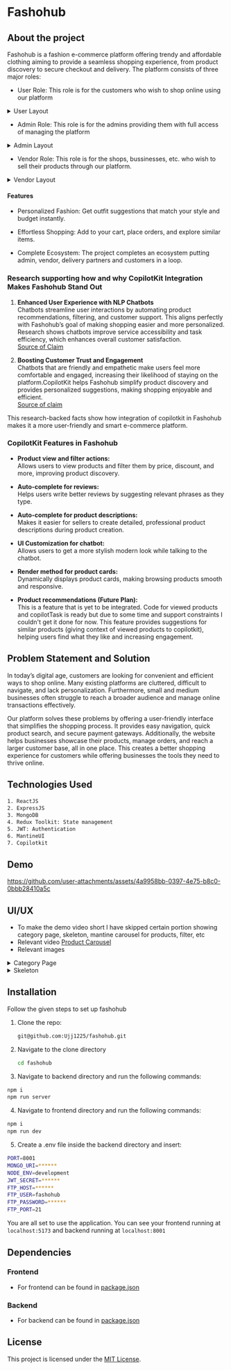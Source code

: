 # Fashohub

## About the project

Fashohub is a fashion e-commerce platform offering trendy and affordable clothing aiming to provide a seamless shopping experience, from product discovery to secure checkout and delivery. The platform consists of three major roles:

- User Role: This role is for the customers who wish to shop online using our platform
<details>
   <summary> User Layout </summary>
   <img src="https://github.com/Ujj1225/fashohub/blob/main/client/src/images/user_layout.png" width=750/>
 </details>

- Admin Role: This role is for the admins providing them with full access of managing the platform
<details>
   <summary> Admin Layout </summary>
   <img src="https://github.com/Ujj1225/fashohub/blob/main/client/src/images/admin_layout.png" width=750/>
 </details>

- Vendor Role: This role is for the shops, bussinesses, etc. who wish to sell their products through our platform.
<details>
   <summary> Vendor Layout </summary>
   <img src="https://github.com/Ujj1225/fashohub/blob/main/client/src/images/vendor_layout1.png" width=750/>
 </details>

#### Features

- Personalized Fashion: Get outfit suggestions that match your style and budget instantly.

- Effortless Shopping: Add to your cart, place orders, and explore similar items.

- Complete Ecosystem: The project completes an ecosystem putting admin, vendor, delivery partners and customers in a loop.

### Research supporting how and why CopilotKit Integration Makes Fashohub Stand Out

1. **Enhanced User Experience with NLP Chatbots**  
   Chatbots streamline user interactions by automating product recommendations, filtering, and customer support. This aligns perfectly with Fashohub’s goal of making shopping easier and more personalized. Research shows chatbots improve service accessibility and task efficiency, which enhances overall customer satisfaction.  
   [Source of Claim](www.theseus.fi/bitstream/handle/10024/802337/A%20Feasibility%20Study%20of%20Available%20Natural%20Language%20Chatbot%20Technologies.pdf?sequence=2)



2. **Boosting Customer Trust and Engagement**  
   Chatbots that are friendly and empathetic make users feel more comfortable and engaged, increasing their likelihood of staying on the platform.CopilotKit helps Fashohub simplify product discovery and provides personalized suggestions, making shopping enjoyable and efficient.  
   [Source of claim](https://www.emerald.com/insight/content/doi/10.1108/INTR-08-2020-0460/full/html)



This research-backed facts show how integration of copilotkit in Fashohub makes it a more user-friendly and smart e-commerce platform.

### CopilotKit Features in Fashohub

- **Product view and filter actions:**  
  Allows users to view products and filter them by price, discount, and more, improving product discovery.

- **Auto-complete for reviews:**  
  Helps users write better reviews by suggesting relevant phrases as they type.

- **Auto-complete for product descriptions:**  
  Makes it easier for sellers to create detailed, professional product descriptions during product creation.

- **UI Customization for chatbot:**  
  Allows users to get a more stylish modern look while talking to the chatbot.

- **Render method for product cards:**  
  Dynamically displays product cards, making browsing products smooth and responsive.

- **Product recommendations (Future Plan):**  
  This is a feature that is yet to be integrated. Code for viewed products and copilotTask is ready but due to some time and support constraints I couldn't get it done for now. This feature provides suggestions for similar products (giving context of viewed products to copilotkit), helping users find what they like and increasing engagement.


## Problem Statement and Solution

In today’s digital age, customers are looking for convenient and efficient ways to shop online. Many existing platforms are cluttered, difficult to navigate, and lack personalization. Furthermore, small and medium businesses often struggle to reach a broader audience and manage online transactions effectively.

Our platform solves these problems by offering a user-friendly interface that simplifies the shopping process. It provides easy navigation, quick product search, and secure payment gateways. Additionally, the website helps businesses showcase their products, manage orders, and reach a larger customer base, all in one place. This creates a better shopping experience for customers while offering businesses the tools they need to thrive online.

## Technologies Used

    1. ReactJS
    2. ExpressJS
    3. MongoDB
    4. Redux Toolkit: State management
    5. JWT: Authentication
    6. MantineUI
    7. Copilotkit

## Demo
https://github.com/user-attachments/assets/4a9958bb-0397-4e75-b8c0-0bbb28410a5c


## UI/UX
- To make the demo video short I have skipped certain portion showing category page, skeleton, mantine carousel for products, filter, etc
- Relevant video
  [Product Carousel](https://github.com/user-attachments/assets/4e155d9b-2149-4a44-ba34-8e346fd650d4)
- Relevant images
<details>
   <summary>Category Page</summary>
   <img src="https://github.com/Ujj1225/fashohub/blob/main/client/src/images/f1.png" width=750/>
 </details>
 <details>
   <summary>Skeleton</summary>
   <img src="https://github.com/Ujj1225/fashohub/blob/main/client/src/images/f2.png" width=750/>
 </details>


## Installation

Follow the given steps to set up fashohub

1. Clone the repo:

   ```bash
   git@github.com:Ujj1225/fashohub.git
   ```

2. Navigate to the clone directory

   ```bash
   cd fashohub
   ```

3. Navigate to backend directory and run the following commands:

```bash
npm i
npm run server
```

4. Navigate to frontend directory and run the following commands:

```bash
npm i
npm run dev
```

5. Create a .env file inside the backend directory and insert:

```bash
PORT=8001
MONGO_URI=******
NODE_ENV=development
JWT_SECRET=******
FTP_HOST=******
FTP_USER=fashohub
FTP_PASSWORD=******
FTP_PORT=21
```

You are all set to use the application.
You can see your frontend running at `localhost:5173` and backend running at `localhost:8001`

## Dependencies

### Frontend

- For frontend can be found in [package.json](./client/package.json)

### Backend

- For backend can be found in [package.json](./server/package.json)

## License

This project is licensed under the [MIT License](/LICENSE).
